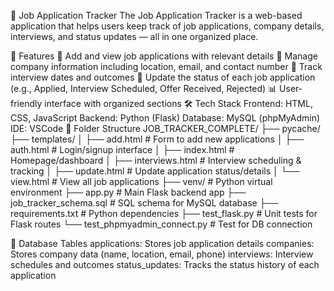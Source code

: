 📂 Job Application Tracker
The Job Application Tracker is a web-based application that helps users keep track of job applications, company details, interviews, and status updates — all in one organized place.

🚀 Features
🔎 Add and view job applications with relevant details
🏢 Manage company information including location, email, and contact number
📅 Track interview dates and outcomes
🔄 Update the status of each job application (e.g., Applied, Interview Scheduled, Offer Received, Rejected)
📊 User-friendly interface with organized sections
🛠️ Tech Stack
Frontend: HTML, CSS, JavaScript
Backend: Python (Flask)
Database: MySQL (phpMyAdmin)
IDE: VSCode
📁 Folder Structure
JOB_TRACKER_COMPLETE/ ├── pycache/ ├── templates/ │ ├── add.html # Form to add new applications │ ├── auth.html # Login/signup interface │ ├── index.html # Homepage/dashboard │ ├── interviews.html # Interview scheduling & tracking │ ├── update.html # Update application status/details │ └── view.html # View all job applications ├── venv/ # Python virtual environment ├── app.py # Main Flask backend app ├── job_tracker_schema.sql # SQL schema for MySQL database ├── requirements.txt # Python dependencies ├── test_flask.py # Unit tests for Flask routes └── test_phpmyadmin_connect.py # Test for DB connection

🧾 Database Tables
applications: Stores job application details
companies: Stores company data (name, location, email, phone)
interviews: Interview schedules and outcomes
status_updates: Tracks the status history of each application
